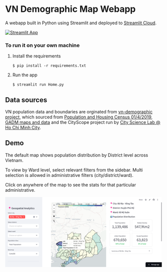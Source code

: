 # VN Demographic Map Webapp 

A webapp built in Python using Streamlit and deployed to [Streamlit Cloud](https://streamlit.io/cloud).

[![Streamlit App](https://static.streamlit.io/badges/streamlit_badge_black_white.svg)](https://vn-demographic-map.streamlit.app/)

### To run it on your own machine

1. Install the requirements

   ```
   $ pip install -r requirements.txt
   ```

2. Run the app

   ```
   $ streamlit run Home.py
   ```

## Data sources
VN population data and boundaries are orginated from [vn-demographic project](https://github.com/hgscarlette/vn-demographic), which sourced from [Population and Housing Census 01/4/2019](http://portal.thongke.gov.vn/khodulieudanso2019), [GADM maps and data](https://gadm.org) and the CityScope project run by [City Science Lab @ Ho Chi Minh City](https://www.media.mit.edu/projects/city-science-lab-ho-chi-minh-city/overview/).

## Demo
The default map shows population distribution by District level across Vietnam.

To view by Ward level, select relevant filters from the sidebar. Multi selection is allowed in administrative filters (city/district/ward).

Click on anywhere of the map to see the stats for that particular administrative.

![](https://github.com/hgscarlette/demographic-map-app/blob/main/app_demo.png)
